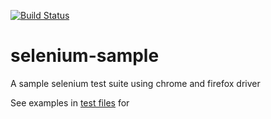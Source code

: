 [![Build Status](https://travis-ci.org/hemantsonu20/selenium-sample.svg?branch=master)](https://travis-ci.org/hemantsonu20/selenium-sample)

# selenium-sample

A sample selenium test suite using chrome and firefox driver

See examples in [test files](src/test/java/com/github/selenium) for 